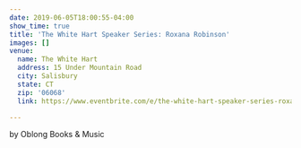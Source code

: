 ```yaml
---
date: 2019-06-05T18:00:55-04:00
show_time: true
title: 'The White Hart Speaker Series: Roxana Robinson'
images: []
venue:
  name: The White Hart
  address: 15 Under Mountain Road
  city: Salisbury
  state: CT
  zip: '06068'
  link: https://www.eventbrite.com/e/the-white-hart-speaker-series-roxana-robinson-tickets-61170742337

---
```

by Oblong Books & Music